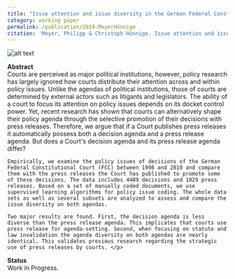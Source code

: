 ```yaml
---
title: "Issue attention and issue diversity in the German Federal Constitutional Court"
category: working paper
permalink: /publication/2019-MeyerHönnige
citation: 'Meyer, Philipp & Christoph Hönnige. Issue attention and issue diversity in the German Federal Constitutional Court. Working Paper.'
---
```


![alt text](https://phimeyer.github.io/images/tab4_agenda_topics.jpg "Policy fields of the FCC's decision agenda and press release agenda")

<p><b>Abstract</b><br>
Courts are perceived as major political institutions, however, policy research has largely ignored how courts distribute their attention across and within policy issues. Unlike the agendas of political institutions, those of courts are determined by external actors such as litigants and legislators. The ability of a court to focus its attention on policy issues depends on its docket control power. Yet, recent research has shown that courts can alternatively shape their policy agenda through the selective promotion of their decisions with press releases. Therefore, we argue that if a Court publishes press releases it automatically possess both a decision agenda and a press release agenda. But does a Court's decision agenda and its press release agenda differ?
	
	Empirically, we examine the policy issues of decisions of the German Federal Constitutional Court (FCC) between 1998 and 2010 and compare them with the press releases the Court has published to promote some of these decisions. The data includes 4489 decisions and 1029 press releases. Based on a set of manually coded documents, we use supervised learning algorithms for policy issue coding. The whole data sets as well as several subsets are analyzed to assess and compare the issue diversity on both agendas. 
	
	Two major results are found. First, the decision agenda is less diverse than the press release agenda. This implicates that courts use press release for agenda-setting. Second, when focusing on statute and law invalidation the agenda diversity on both agendas are nearly identical. This validates previous research regarding the strategic use of press releases by courts. </p>

<p><b>Status</b><br>
Work in Progress.</p>
